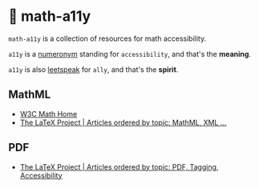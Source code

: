 # 🤝 math-a11y

`math-a11y` is a collection of resources for math accessibility.

`a11y` is a [numeronym][numeronym-url] standing for `accessibility`, and that's the **meaning**.

`a11y` is also [leetspeak][leet-url] for `ally`, and that's the **spirit**.

[numeronym-url]: https://en.wikipedia.org/wiki/Numeronym
[leet-url]: https://en.wikipedia.org/wiki/Leet

## MathML

* [W3C Math Home](https://www.w3.org/Math/)
* [The LaTeX Project | Articles ordered by topic: MathML, XML ...](https://www.latex-project.org/publications/indexbytopic/mathml/)

## PDF

* [The LaTeX Project | Articles ordered by topic: PDF, Tagging, Accessibility](https://www.latex-project.org/publications/indexbytopic/pdf/)
